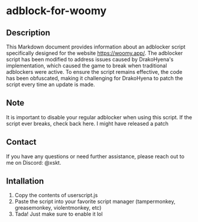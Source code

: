 # adblock-for-woomy

## Description
This Markdown document provides information about an adblocker script specifically designed for the website https://woomy.app/. The adblocker script has been modified to address issues caused by DrakoHyena's implementation, which caused the game to break when traditional adblockers were active. To ensure the script remains effective, the code has been obfuscated, making it challenging for DrakoHyena to patch the script every time an update is made.

## Note
It is important to disable your regular adblocker when using this script. If the script ever breaks, check back here. I might have released a patch

## Contact
If you have any questions or need further assistance, please reach out to me on Discord: @xskt.

## Intallation
1. Copy the contents of userscript.js
2. Paste the script into your favorite script manager (tampermonkey, greasemonkey, violentmonkey, etc)
3. Tada! Just make sure to enable it lol
